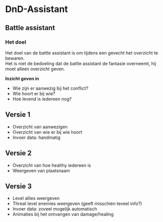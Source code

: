 # DnD-Assistant

## Battle assistant
### Het doel  
Het doel van de battle assistant is om tijdens een gevecht het overzicht te bewaren.  
Het is niet de bedoeling dat de battle assistant de fantasie overneemt, hij moet alleen overzicht geven.

**Inzicht geven in**
* Wie zijn er aanwezig bij het conflict?
* Wie hoort er bij wie?
* Hoe levend is iedereen nog?


## Versie 1

* Overzicht van aanwezigen
* Overzicht van wie er bij wie hoort
* Invoer data: handmatig

## Versie 2

* Overzicht van hoe healthy iedereen is
* Weergeven van plaatsnaam

## Versie 3

* Level allies weergeven
* Threat level enemies weergeven (geeft misschien teveel info?)
* Invoer data: zoveel mogelijk automatisch
* Animaties bij het ontvangen van damage/healing
